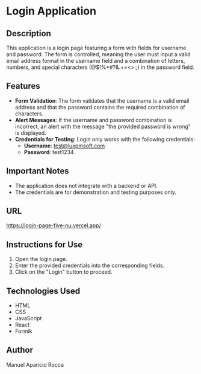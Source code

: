 # Login Application

## Description

This application is a login page featuring a form with fields for username and password. The form is controlled, meaning the user must input a valid email address format in the username field and a combination of letters, numbers, and special characters (@$!%\*#?&.+=<>:;) in the password field.

## Features

- **Form Validation**: The form validates that the username is a valid email address and that the password contains the required combination of characters.
- **Alert Messages**: If the username and password combination is incorrect, an alert with the message "the provided password is wrong" is displayed.
- **Credentials for Testing**: Login only works with the following credentials:
  - **Username**: test@luxpmsoft.com
  - **Password**: test1234

## Important Notes

- The application does not integrate with a backend or API.
- The credentials are for demonstration and testing purposes only.

## URL

https://login-page-five-nu.vercel.app/

## Instructions for Use

1. Open the login page.
2. Enter the provided credentials into the corresponding fields.
3. Click on the "Login" button to proceed.

## Technologies Used

- HTML
- CSS
- JavaScript
- React
- Formik

## Author

Manuel Aparicio Rocca
